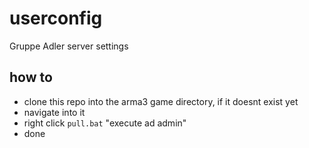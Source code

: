 # userconfig

Gruppe Adler server settings

## how to

* clone this repo into the arma3 game directory, if it doesnt exist yet
* navigate into it
* right click `pull.bat` "execute ad admin"
* done
